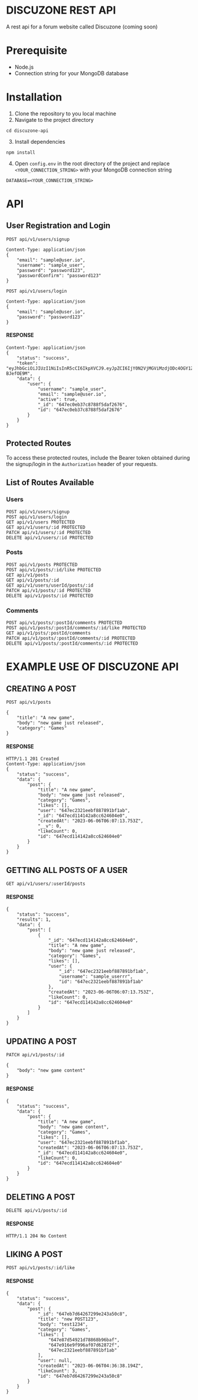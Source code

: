 # DISCUZONE REST API

A rest api for a forum website called Discuzone (coming soon)

# Prerequisite

- Node.js
- Connection string for your MongoDB database

# Installation

1. Clone the repository to you local machine
2. Navigate to the project directory

```
cd discuzone-api
```

3. Install dependencies

```
npm install
```

4. Open `config.env` in the root directory of the project and replace `<YOUR_CONNECTION_STRING>` with your MongoDB connection string

```
DATABASE=<YOUR_CONNECTION_STRING>
```

# API

## User Registration and Login

`POST api/v1/users/signup`

```
Content-Type: application/json
{
    "email": "sample@user.io",
    "username": "sample_user",
    "password": "password123",
    "passwordConfirm": "password123"
}
```

`POST api/v1/users/login`

```
Content-Type: application/json
{
    "email": "sample@user.io",
    "password": "password123"
}
```

#### RESPONSE

```
Content-Type: application/json
{
    "status": "success",
    "token": "eyJhbGciOiJIUzI1NiIsInR5cCI6IkpXVCJ9.eyJpZCI6IjY0N2VjMGViMzdjODc4OGY1ZGFmMjY3NiIsImlhdCI6MTY4NjAyODUyMywiZXhwIjoxNjkzODA0NTIzfQ.tc4nbJqmb4kQKRo6xAevF414TvETFBQnmf-BJefOE9M",
    "data": {
        "user": {
            "username": "sample_user",
            "email": "sample@user.io",
            "active": true,
            "_id": "647ec0eb37c8788f5daf2676",
            "id": "647ec0eb37c8788f5daf2676"
        }
    }
}
```

## Protected Routes

To access these protected routes, include the Bearer token obtained during the signup/login in the `Authorization` header of your requests.

## List of Routes Available

### Users

```
POST api/v1/users/signup
POST api/v1/users/login
GET api/v1/users PROTECTED
GET api/v1/users/:id PROTECTED
PATCH api/v1/users/:id PROTECTED
DELETE api/v1/users/:id PROTECTED
```

### Posts

```
POST api/v1/posts PROTECTED
POST api/v1/posts/:id/like PROTECTED
GET api/v1/posts
GET api/v1/posts/:id
GET api/v1/users/userId/posts/:id
PATCH api/v1/posts/:id PROTECTED
DELETE api/v1/posts/:id PROTECTED
```

### Comments

```
POST api/v1/posts/:postId/comments PROTECTED
POST api/v1/posts/:postId/comments/:id/like PROTECTED
GET api/v1/psts/:postId/comments
PATCH api/v1/posts/:postId/comments/:id PROTECTED
DELETE api/v1/posts/:postId/comments/:id PROTECTED
```

# EXAMPLE USE OF DISCUZONE API

## CREATING A POST

`POST api/v1/posts`

```
{
    "title": "A new game",
    "body": "new game just released",
    "category": "Games"
}
```

#### RESPONSE

```
HTTP/1.1 201 Created
Content-Type: application/json
{
    "status": "success",
    "data": {
        "post": {
            "title": "A new game",
            "body": "new game just released",
            "category": "Games",
            "likes": [],
            "user": "647ec2321eebf887891bf1ab",
            "_id": "647ecd114142a8cc624604e0",
            "createdAt": "2023-06-06T06:07:13.753Z",
            "__v": 0,
            "likeCount": 0,
            "id": "647ecd114142a8cc624604e0"
        }
    }
}
```

## GETTING ALL POSTS OF A USER

`GET api/v1/users/:userId/posts`

#### RESPONSE

```
{
    "status": "success",
    "results": 1,
    "data": {
        "post": [
            {
                "_id": "647ecd114142a8cc624604e0",
                "title": "A new game",
                "body": "new game just released",
                "category": "Games",
                "likes": [],
                "user": {
                    "_id": "647ec2321eebf887891bf1ab",
                    "username": "sample_userrr",
                    "id": "647ec2321eebf887891bf1ab"
                },
                "createdAt": "2023-06-06T06:07:13.753Z",
                "likeCount": 0,
                "id": "647ecd114142a8cc624604e0"
            }
        ]
    }
}
```

## UPDATING A POST

`PATCH api/v1/posts/:id`

```
{
    "body": "new game content"
}
```

#### RESPONSE

```
{
    "status": "success",
    "data": {
        "post": {
            "title": "A new game",
            "body": "new game content",
            "category": "Games",
            "likes": [],
            "user": "647ec2321eebf887891bf1ab",
            "createdAt": "2023-06-06T06:07:13.753Z",
            "_id": "647ecd114142a8cc624604e0",
            "likeCount": 0,
            "id": "647ecd114142a8cc624604e0"
        }
    }
}
```

## DELETING A POST

`DELETE api/v1/posts/:id`

#### RESPONSE

```
HTTP/1.1 204 No Content
```

## LIKING A POST

`POST api/v1/posts/:id/like`

#### RESPONSE

```
{
    "status": "success",
    "data": {
        "post": {
            "_id": "647eb7d64267299e243a50c8",
            "title": "new POST123",
            "body": "test1234",
            "category": "Games",
            "likes": [
                "647e87d54921d78868b96baf",
                "647e916e9f996af07d62872f",
                "647ec2321eebf887891bf1ab"
            ],
            "user": null,
            "createdAt": "2023-06-06T04:36:38.194Z",
            "likeCount": 3,
            "id": "647eb7d64267299e243a50c8"
        }
    }
}
```
